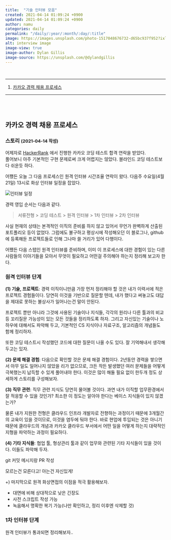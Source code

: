 ```yaml
---
title:  "기술 인터뷰 모음"
created: 2021-04-14 01:09:24 +0900
updated: 2021-04-14 01:09:24 +0900
author: namu
categories: daily
permalink: "/daily/:year/:month/:day/:title"
image: https://images.unsplash.com/photo-1517048676732-d65bc937f952?ixlib=rb-1.2.1&ixid=MnwxMjA3fDB8MHxwaG90by1wYWdlfHx8fGVufDB8fHx8&auto=format&fit=crop&w=1350&q=80
alt: interview image
image-view: true
image-author: Dylan Gillis
image-source: https://unsplash.com/@dylandgillis
---
```


<br>

---

1. [카카오 경력 채용 프로세스](#카카오-경력-채용-프로세스)

---

<br><br>
## 카카오 경력 채용 프로세스

### 스토리 <small>(2021-04-14 작성)</small>

어제자로 [HackerRank](https://www.hackerrank.com/) 에서 진행한 카카오 코딩 테스트 합격 연락을 받았다.<br>
풀어보니 아주 기본적인 구현 문제로써 크게 어렵지는 않았다. 블라인드 코딩 테스트보다 쉬운듯 하다.

어쨌든 오늘 그 다음 프로세스인 원격 인터뷰 시간조율 연락이 왔다.
다음주 수요일(4월 21일) 13시로 화상 인터뷰 일정을 잡았다.

![인터뷰 일정](https://daesungra.github.io/namu/assets/post-img/interview_schedule.png)

경력 영입 순서는 다음과 같다.

> 서류전형 > 코딩 테스트 > 원격 인터뷰 > 1차 인터뷰 > 2차 인터뷰

사실 현재의 상태는 본격적인 이직의 준비를 하지 않고 있어서 무언가 완벽하게 산출된 포트폴리오 등이 없었다.
그럼에도 불구하고 평상시에 작성해오던 이 블로그나, github 에 등록해둔 프로젝트들로 인해 그나마 쓸 거리가 있어 다행이다.

어쨌든 다음 스텝인 원격 인터뷰를 준비하며, 이미 이 프로세스에 대한 경험이 있는 다른 사람들의 이야기들을 모아서
무엇이 필요하고 어떤걸 주의해야 하는지 정리해 보고자 한다.

### 원격 인터뷰 단계

**(1) 기술, 프로젝트**: 경력 이직이니만큼 가장 먼저 정리해야 할 것은 내가 이력서에 적은 프로젝트 경험들이다.
당연히 이것을 기반으로 질문할 텐데, 내가 했다고 써놓고도 대답을 제대로 못하는 불상사가 일어나는건 말이 안된다.

프로젝트 뿐만 아니라 그것에 사용된 기술이나 지식들, 각각의 원리나 다른 툴과의 비교 등 꼬리질문 가능성이 있는 모든 것들을 정리하도록 하자.
그리고 자신있는 기술이나 노하우에 대해서도 파악해 두고, 기본적인 CS 지식이나 자료구조, 알고리즘의 개념들도 함께 정리하자.

또한 코딩 테스트시 작성했던 코드에 대한 질문이 나올 수도 있다. 잘 기억해내서 생각해두고는 있자.

**(2) 문제 해결 경험**: 다음으로 확인할 것은 문제 해결 경험이다. 2년동안 경력을 쌓으면서 아무 일도 일어나지 않았을 리가 없으므로,
크든 작든 발생했던 여러 문제들을 어떻게 극복했는지 납득할 수 있게 풀어내야 한다.
이것은 많이 해둘 필요 없이 한두개 정도 상세하게 스토리를 구성해보자.

**(3) 직무 관련**: 직무 관련 지식도 당연히 물어볼 것이다. 과연 내가 이직할 업무환경에서 잘 적응할 수 있을 것인가?
최소한 이 정도는 알아야 한다는 베이스 지식들이 있지 않겠는가?

물론 내가 지원한 전형은 클라우드 인프라 개발자로 전향하는 과정이기 때문에 3개월간의 교육이 있을 것이므로, 이것을 염두에 둬야 한다.
바로 현업에 투입되는 것은 아니기 때문에 클라우드의 개념과 카카오 클라우드 부서에서 어떤 일을 어떻게 하는지
대략적인 지형을 파악하는 과정이 필요하다.

**(4) 기타 지식들**: 협업 툴, 형상관리 툴과 같이 업무와 관련된 기타 지식들이 있을 것이다. 이들도 파악해 두자.

git 커밋 메시지랑 PR 작성

모르는건 모른다고! 아는건 자신있게!

+) 마지막으로 원격 화상면접의 이점을 적극 활용해보자.
- 대면에 비해 상대적으로 낮은 긴장도
- 사전 스크립트 작성 가능
- 녹음해서 명확한 복기 가능(나만 확인하고, 정리 이후엔 삭제할 것)

### 1차 인터뷰 단계

원격 인터뷰가 통과되면 정리해보자..

